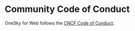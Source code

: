# Community Code of Conduct
OneSky for Web follows the [CNCF Code of Conduct](https://github.com/cncf/foundation/blob/master/code-of-conduct.md).
